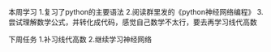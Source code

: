 本周学习
1.复习了python的主要语法
2.阅读群里发的《python神经网络编程》
3.尝试理解数学公式，并转化成代码，感觉自己数学不太行，要去再学习线代高数

下周任务
1.补习线代高数
2.继续学习神经网络
